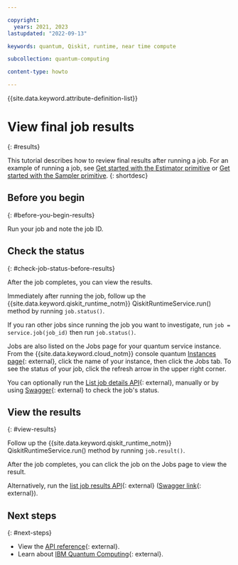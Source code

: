 ```yaml
---

copyright:
  years: 2021, 2023
lastupdated: "2022-09-13"

keywords: quantum, Qiskit, runtime, near time compute

subcollection: quantum-computing

content-type: howto

---
```


{{site.data.keyword.attribute-definition-list}}


# View final job results
{: #results}

This tutorial describes how to review final results after running a job. For an example of running a job, see [Get started with the Estimator primitive](/docs/quantum-computing?topic=quantum-computing-example-estimator) or [Get started with the Sampler primitive](/docs/quantum-computing?topic=quantum-computing-example-sampler).
{: shortdesc}

## Before you begin
{: #before-you-begin-results}

Run your job and note the job ID.

## Check the status
{: #check-job-status-before-results}

After the job completes, you can view the results.

Immediately after running the job, follow up the {{site.data.keyword.qiskit_runtime_notm}} QiskitRuntimeService.run() method by running `job.status()`.

If you ran other jobs since running the job you want to investigate, run `job = service.job(job_id)` then run `job.status()`.

Jobs are also listed on the Jobs page for your quantum service instance. From the {{site.data.keyword.cloud_notm}} console quantum [Instances page](https://cloud.ibm.com/quantum/instances){: external}, click the name of your instance, then click the Jobs tab. To see the status of your job, click the refresh arrow in the upper right corner.

You can optionally run the [List job details API](/apidocs/quantum-computing#get-job-details-jid){: external}, manually or by using [Swagger](https://us-east.quantum-computing.cloud.ibm.com/openapi/#/Jobs/get_job_details_jid){: external} to check the job's status.


## View the results
{: #view-results}


Follow up the {{site.data.keyword.qiskit_runtime_notm}} QiskitRuntimeService.run() method by running `job.result()`.

After the job completes, you can click the job on the Jobs page to view the result.

Alternatively, run the [list job results API](/apidocs/quantum-computing#get-job-results-jid){: external} ([Swagger link](https://us-east.quantum-computing.cloud.ibm.com/openapi/#/Jobs/get_job_results_jid){: external}).

## Next steps
{: #next-steps}

- View the [API reference](/apidocs/quantum-computing/quantum-computing){: external}.
- Learn about [IBM Quantum Computing](https://www.ibm.com/quantum-computing/){: external}.
